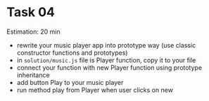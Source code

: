 # Task 04

Estimation: 20 min

- rewrite your music player app into prototype way (use classic constructor functions and prototypes)
- in `solution/music.js` file is Player function, copy it to your file
- connect your function with new Player function using prototype inheritance
- add button Play to your music player
- run method play from Player when user clicks on new
